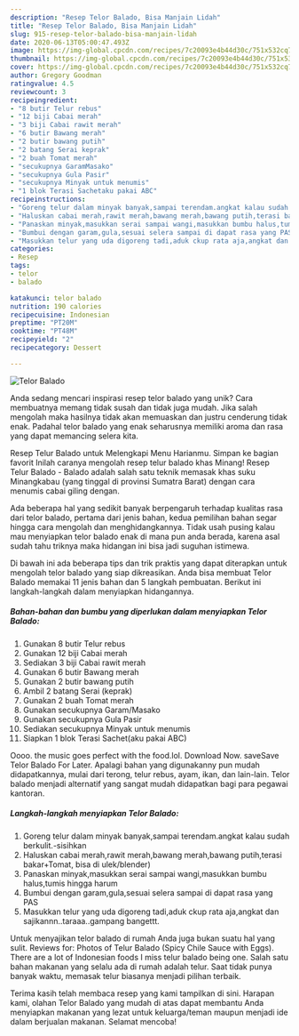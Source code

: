 ```yaml
---
description: "Resep Telor Balado, Bisa Manjain Lidah"
title: "Resep Telor Balado, Bisa Manjain Lidah"
slug: 915-resep-telor-balado-bisa-manjain-lidah
date: 2020-06-13T05:00:47.493Z
image: https://img-global.cpcdn.com/recipes/7c20093e4b44d30c/751x532cq70/telor-balado-foto-resep-utama.jpg
thumbnail: https://img-global.cpcdn.com/recipes/7c20093e4b44d30c/751x532cq70/telor-balado-foto-resep-utama.jpg
cover: https://img-global.cpcdn.com/recipes/7c20093e4b44d30c/751x532cq70/telor-balado-foto-resep-utama.jpg
author: Gregory Goodman
ratingvalue: 4.5
reviewcount: 3
recipeingredient:
- "8 butir Telur rebus"
- "12 biji Cabai merah"
- "3 biji Cabai rawit merah"
- "6 butir Bawang merah"
- "2 butir bawang putih"
- "2 batang Serai keprak"
- "2 buah Tomat merah"
- "secukupnya GaramMasako"
- "secukupnya Gula Pasir"
- "secukupnya Minyak untuk menumis"
- "1 blok Terasi Sachetaku pakai ABC"
recipeinstructions:
- "Goreng telur dalam minyak banyak,sampai terendam.angkat kalau sudah berkulit.-sisihkan"
- "Haluskan cabai merah,rawit merah,bawang merah,bawang putih,terasi bakar+Tomat, bisa di ulek/blender)"
- "Panaskan minyak,masukkan serai sampai wangi,masukkan bumbu halus,tumis hingga harum"
- "Bumbui dengan garam,gula,sesuai selera sampai di dapat rasa yang PAS"
- "Masukkan telur yang uda digoreng tadi,aduk ckup rata aja,angkat dan sajikannn..taraaa..gampang bangettt."
categories:
- Resep
tags:
- telor
- balado

katakunci: telor balado 
nutrition: 190 calories
recipecuisine: Indonesian
preptime: "PT20M"
cooktime: "PT48M"
recipeyield: "2"
recipecategory: Dessert

---
```



![Telor Balado](https://img-global.cpcdn.com/recipes/7c20093e4b44d30c/751x532cq70/telor-balado-foto-resep-utama.jpg)

Anda sedang mencari inspirasi resep telor balado yang unik? Cara membuatnya memang tidak susah dan tidak juga mudah. Jika salah mengolah maka hasilnya tidak akan memuaskan dan justru cenderung tidak enak. Padahal telor balado yang enak seharusnya memiliki aroma dan rasa yang dapat memancing selera kita.

Resep Telur Balado untuk Melengkapi Menu Harianmu. Simpan ke bagian favorit Inilah caranya mengolah resep telur balado khas Minang! Resep Telur Balado - Balado adalah salah satu teknik memasak khas suku Minangkabau (yang tinggal di provinsi Sumatra Barat) dengan cara menumis cabai giling dengan.

Ada beberapa hal yang sedikit banyak berpengaruh terhadap kualitas rasa dari telor balado, pertama dari jenis bahan, kedua pemilihan bahan segar hingga cara mengolah dan menghidangkannya. Tidak usah pusing kalau mau menyiapkan telor balado enak di mana pun anda berada, karena asal sudah tahu triknya maka hidangan ini bisa jadi suguhan istimewa.


Di bawah ini ada beberapa tips dan trik praktis yang dapat diterapkan untuk mengolah telor balado yang siap dikreasikan. Anda bisa membuat Telor Balado memakai 11 jenis bahan dan 5 langkah pembuatan. Berikut ini langkah-langkah dalam menyiapkan hidangannya.

<!--inarticleads1-->

##### Bahan-bahan dan bumbu yang diperlukan dalam menyiapkan Telor Balado:

1. Gunakan 8 butir Telur rebus
1. Gunakan 12 biji Cabai merah
1. Sediakan 3 biji Cabai rawit merah
1. Gunakan 6 butir Bawang merah
1. Gunakan 2 butir bawang putih
1. Ambil 2 batang Serai (keprak)
1. Gunakan 2 buah Tomat merah
1. Gunakan secukupnya Garam/Masako
1. Gunakan secukupnya Gula Pasir
1. Sediakan secukupnya Minyak untuk menumis
1. Siapkan 1 blok Terasi Sachet(aku pakai ABC)


Oooo. the music goes perfect with the food.lol. Download Now. saveSave Telor Balado For Later. Apalagi bahan yang digunakanny pun mudah didapatkannya, mulai dari terong, telur rebus, ayam, ikan, dan lain-lain. Telor balado menjadi alternatif yang sangat mudah didapatkan bagi para pegawai kantoran. 

<!--inarticleads2-->

##### Langkah-langkah menyiapkan Telor Balado:

1. Goreng telur dalam minyak banyak,sampai terendam.angkat kalau sudah berkulit.-sisihkan
1. Haluskan cabai merah,rawit merah,bawang merah,bawang putih,terasi bakar+Tomat, bisa di ulek/blender)
1. Panaskan minyak,masukkan serai sampai wangi,masukkan bumbu halus,tumis hingga harum
1. Bumbui dengan garam,gula,sesuai selera sampai di dapat rasa yang PAS
1. Masukkan telur yang uda digoreng tadi,aduk ckup rata aja,angkat dan sajikannn..taraaa..gampang bangettt.


Untuk menyajikan telor balado di rumah Anda juga bukan suatu hal yang sulit. Reviews for: Photos of Telur Balado (Spicy Chile Sauce with Eggs). There are a lot of Indonesian foods I miss telur balado being one. Salah satu bahan makanan yang selalu ada di rumah adalah telur. Saat tidak punya banyak waktu, memasak telur biasanya menjadi pilihan terbaik. 

Terima kasih telah membaca resep yang kami tampilkan di sini. Harapan kami, olahan Telor Balado yang mudah di atas dapat membantu Anda menyiapkan makanan yang lezat untuk keluarga/teman maupun menjadi ide dalam berjualan makanan. Selamat mencoba!
